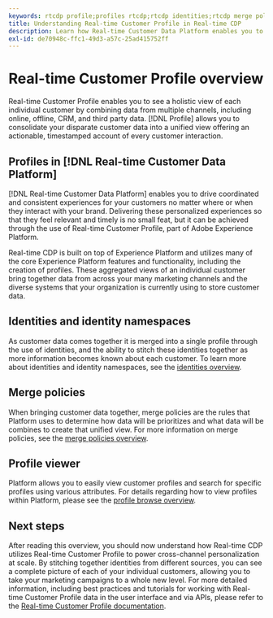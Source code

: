 ```yaml
---
keywords: rtcdp profile;profiles rtcdp;rtcdp identities;rtcdp merge policies;real-time customer profile
title: Understanding Real-time Customer Profile in Real-time CDP
description: Learn how Real-time Customer Data Platform enables you to drive coordinated, consistent, relevant experiences for your customers using Real-time Customer Profile.
exl-id: de70948c-ffc1-49d3-a57c-25ad415752ff
---
```

# Real-time Customer Profile overview

Real-time Customer Profile enables you to see a holistic view of each individual customer by combining data from multiple channels, including online, offline, CRM, and third party data. [!DNL Profile] allows you to consolidate your disparate customer data into a unified view offering an actionable, timestamped account of every customer interaction.

## Profiles in [!DNL Real-time Customer Data Platform]

[!DNL Real-time Customer Data Platform] enables you to drive coordinated and consistent experiences for your customers no matter where or when they interact with your brand. Delivering these personalized experiences so that they feel relevant and timely is no small feat, but it can be achieved through the use of Real-time Customer Profile, part of Adobe Experience Platform. 

Real-time CDP is built on top of Experience Platform and utilizes many of the core Experience Platform features and functionality, including the creation of profiles. These aggregated views of an individual customer bring together data from across your many marketing channels and the diverse systems that your organization is currently using to store customer data.

## Identities and identity namespaces

As customer data comes together it is merged into a single profile through the use of identities, and the ability to stitch these identities together as more information becomes known about each customer. To learn more about identities and identity namespaces, see the [identities overview](identities-overview.md).

## Merge policies

When bringing customer data together, merge policies are the rules that Platform uses to determine how data will be prioritizes and what data will be combines to create that unified view. For more information on merge policies, see the [merge policies overview](merge-policies.md).

## Profile viewer

Platform allows you to easily view customer profiles and search for specific profiles using various attributes. For details regarding how to view profiles within Platform, please see the [profile browse overview](profile-browse.md).

## Next steps

After reading this overview, you should now understand how Real-time CDP utilizes Real-time Customer Profile to power cross-channel personalization at scale. By stitching together identities from different sources, you can see a complete picture of each of your individual customers, allowing you to take your marketing campaigns to a whole new level. For more detailed information, including best practices and tutorials for working with Real-time Customer Profile data in the user interface and via APIs, please refer to the [Real-time Customer Profile documentation](../../profile/home.md).
